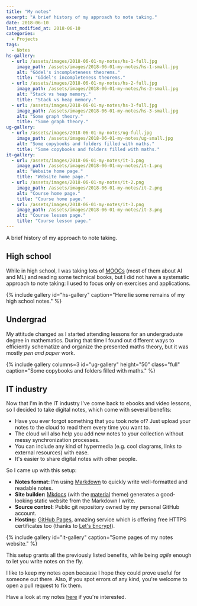 ```yaml
---
title: "My notes"
excerpt: "A brief history of my approach to note taking."
date: 2018-06-10
last_modified_at: 2018-06-10
categories:
  - Projects
tags:
  - Notes
hs-gallery:
  - url: /assets/images/2018-06-01-my-notes/hs-1-full.jpg
    image_path: /assets/images/2018-06-01-my-notes/hs-1-small.jpg
    alt: "Gödel's incompleteness theorems."
    title: "Gödel's incompleteness theorems."
  - url: /assets/images/2018-06-01-my-notes/hs-2-full.jpg
    image_path: /assets/images/2018-06-01-my-notes/hs-2-small.jpg
    alt: "Stack vs heap memory."
    title: "Stack vs heap memory."
  - url: /assets/images/2018-06-01-my-notes/hs-3-full.jpg
    image_path: /assets/images/2018-06-01-my-notes/hs-3-small.jpg
    alt: "Some graph theory."
    title: "Some graph theory."
ug-gallery:
  - url: /assets/images/2018-06-01-my-notes/ug-full.jpg
    image_path: /assets/images/2018-06-01-my-notes/ug-small.jpg
    alt: "Some copybooks and folders filled with maths."
    title: "Some copybooks and folders filled with maths."
it-gallery:
  - url: /assets/images/2018-06-01-my-notes/it-1.png
    image_path: /assets/images/2018-06-01-my-notes/it-1.png
    alt: "Website home page."
    title: "Website home page."
  - url: /assets/images/2018-06-01-my-notes/it-2.png
    image_path: /assets/images/2018-06-01-my-notes/it-2.png
    alt: "Course home page."
    title: "Course home page."
  - url: /assets/images/2018-06-01-my-notes/it-3.png
    image_path: /assets/images/2018-06-01-my-notes/it-3.png
    alt: "Course lesson page."
    title: "Course lesson page."
---
```


A brief history of my approach to note taking.

## High school

While in high school, I was taking lots of [MOOCs](https://en.wikipedia.org/wiki/Massive_open_online_course) (most of them about AI and ML) and reading some technical books, but I did not have a systematic approach to note taking: I used to focus only on exercises and applications.

{% include gallery id="hs-gallery" caption="Here lie some remains of my high school notes." %}

## Undergrad

My attitude changed as I started attending lessons for an undergraduate degree in mathematics. During that time I found out different ways to efficiently schematize and organize the presented maths theory, but it was mostly *pen and paper* work.

{% include gallery columns=3 id="ug-gallery" height="50" class="full" caption="Some copybooks and folders filled with maths." %}

## IT industry

Now that I'm in the IT industry I've come back to ebooks and video lessons, so I decided to take digital notes, which come with several benefits:

- Have you ever forgot something that you took note of? Just upload your notes to the cloud to read them every time you want to.
- The cloud will also help you add new notes to your collection without messy synchronization processes.
- You can include any kind of hypermedia (e.g. cool diagrams, links to external resources) with ease.
- It's easier to share digital notes with other people.

So I came up with this setup:

- **Notes format:** I'm using [Markdown](https://en.wikipedia.org/wiki/Markdown) to quickly write well-formatted and readable notes.
- **Site builder:** [Mkdocs](https://www.mkdocs.org/) (with the [material](https://github.com/squidfunk/mkdocs-material) theme) generates a good-looking static website from the Markdown I write.
- **Source control:** Public git repository owned by my personal GitHub account.
- **Hosting:** [GitHub Pages](https://pages.github.com/), amazing service which is offering free HTTPS certificates too (thanks to [Let's Encrypt](https://letsencrypt.org/)).

{% include gallery id="it-gallery" caption="Some pages of my notes website." %}

This setup grants all the previously listed benefits, while being *agile* enough to let you write notes on the fly.

I like to keep my notes open because I hope they could prove useful for someone out there. Also, if you spot errors of any kind, you're welcome to open a pull request to fix them.

Have a look at my notes [here](https://marcolabarile.me/notes/) if you're interested.